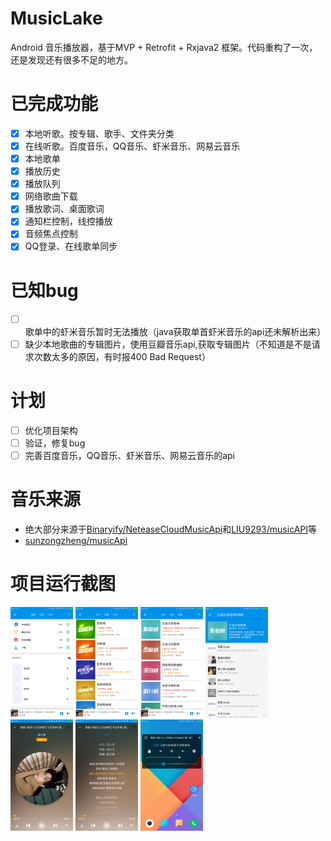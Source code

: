 # MusicLake
Android 音乐播放器，基于MVP + Retrofit + Rxjava2 框架。代码重构了一次，还是发现还有很多不足的地方。

# 已完成功能

- [x] 本地听歌。按专辑、歌手、文件夹分类
- [x] 在线听歌。百度音乐，QQ音乐、虾米音乐、网易云音乐
- [x] 本地歌单
- [x] 播放历史
- [x] 播放队列
- [x] 网络歌曲下载
- [x] 播放歌词、桌面歌词
- [x] 通知栏控制，线控播放
- [x] 音频焦点控制
- [x] QQ登录、在线歌单同步

# 已知bug
- [ ] 歌单中的虾米音乐暂时无法播放（java获取单首虾米音乐的api还未解析出来）
- [ ] 缺少本地歌曲的专辑图片，使用豆瓣音乐api,获取专辑图片（不知道是不是请求次数太多的原因，有时报400 Bad Request）

# 计划
- [ ] 优化项目架构
- [ ] 验证，修复bug
- [ ] 完善百度音乐，QQ音乐、虾米音乐、网易云音乐的api

# 音乐来源
- 绝大部分来源于[Binaryify/NeteaseCloudMusicApi](https://github.com/Binaryify/NeteaseCloudMusicApi)和[LIU9293/musicAPI](https://github.com/LIU9293/musicAPI)等
- [sunzongzheng/musicApi](https://github.com/sunzongzheng/musicApi)

# 项目运行截图
<img src="screenshots/preview1.png" width="100px"/>
<img src="screenshots/preview2.png" width="100px"/>
<img src="screenshots/preview3.png" width="100px"/>
<img src="screenshots/preview4.png" width="100px"/>
<img src="screenshots/preview5.png" width="100px"/>
<img src="screenshots/preview6.png" width="100px"/>
<img src="screenshots/preview7.png" width="100px"/> 
